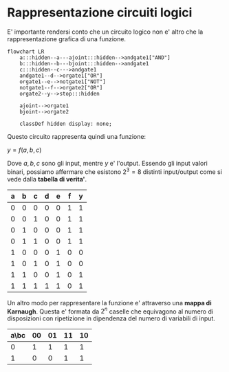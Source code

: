 # Rappresentazione circuiti logici  

E' importante rendersi conto che un circuito logico non e' altro che la rappresentazione grafica di una funzione.  

```mermaid
flowchart LR
    a:::hidden--a---ajoint:::hidden-->andgate1["AND"]
    b:::hidden--b---bjoint:::hidden-->andgate1
    c:::hidden--c--->andgate1
    andgate1--d-->orgate1["OR"]
    orgate1--e-->notgate1["NOT"]
    notgate1--f-->orgate2["OR"]
    orgate2--y-->stop:::hidden

    ajoint-->orgate1
    bjoint-->orgate2

    classDef hidden display: none;
```

Questo circuito rappresenta quindi una funzione:  

$y = f(a,b,c)$  

Dove $a,b,c$ sono gli input, mentre $y$ e' l'output. Essendo gli input valori binari, possiamo affermare che esistono $2^3 = 8$ distinti input/output come si vede dalla **tabella di verita'**.  

| a   | b   | c   | d   | e   | f   | y   |
| --- | --- | --- | --- | --- | --- | --- |
| 0   | 0   | 0   | 0   | 0   | 1   | 1   |
| 0   | 0   | 1   | 0   | 0   | 1   | 1   |
| 0   | 1   | 0   | 0   | 0   | 1   | 1   |
| 0   | 1   | 1   | 0   | 0   | 1   | 1   |
| 1   | 0   | 0   | 0   | 1   | 0   | 0   |
| 1   | 0   | 1   | 0   | 1   | 0   | 0   |
| 1   | 1   | 0   | 0   | 1   | 0   | 1   |
| 1   | 1   | 1   | 1   | 1   | 0   | 1   |

Un altro modo per rappresentare la funzione e' attraverso una **mappa di Karnaugh**. Questa e' formata da $2^n$ caselle che equivagono al numero di disposizioni con ripetizione in dipendenza del numero di variabili di input.  

| a\bc | 00  | 01  | 11  | 10  |
| ---- | --- | --- | --- | --- |
| 0    | 1   | 1   | 1   | 1   |
| 1    | 0   | 0   | 1   | 1   |
